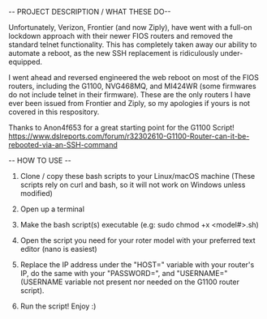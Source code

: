 -- PROJECT DESCRIPTION / WHAT THESE DO--

Unfortunately, Verizon, Frontier (and now Ziply), have went with a full-on lockdown approach with their newer FIOS routers and removed the standard telnet functionality. This has completely taken away our ability to automate a reboot, as the new SSH replacement is ridiculously under-equipped.

I went ahead and reversed engineered the web reboot on most of the FIOS routers, including the G1100, NVG468MQ, and MI424WR (some firmwares do not include telnet in their firmware). These are the only routers I have ever been issued from Frontier and Ziply, so my apologies if yours is not covered in this respository.

Thanks to Anon4f653 for a great starting point for the G1100 Script! https://www.dslreports.com/forum/r32302610-G1100-Router-can-it-be-rebooted-via-an-SSH-command 

-- HOW TO USE --

1. Clone / copy these bash scripts to your Linux/macOS machine (These scripts rely on curl and bash, so it will not work on Windows unless modified)

2. Open up a terminal

3. Make the bash script(s) executable (e.g: sudo chmod +x <model#>.sh)

4. Open the script you need for your roter model with your preferred text editor (nano is easiest)

5. Replace the IP address under the "HOST=" variable with your router's IP, do the same with your "PASSWORD=", and "USERNAME=" (USERNAME variable not present nor needed on the G1100 router script). 

6. Run the script! Enjoy :)
